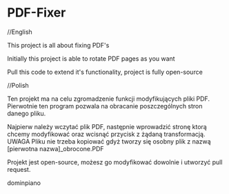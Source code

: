 # PDF-Fixer

//English

This project is all about fixing PDF's

Initially this project is able to rotate PDF pages as you want

Pull this code to extend it's functionality, project is fully open-source

//Polish

Ten projekt ma na celu zgromadzenie funkcji modyfikujących pliki PDF.
Pierwotnie ten program pozwala na obracanie poszczególnych stron danego pliku.

Najpierw należy wczytać plik PDF, następnie wprowadzić stronę ktorą chcemy modyfikować oraz wcisnąć przycisk z żądaną transformacją. 
UWAGA
Pliku nie trzeba kopiować gdyż tworzy się osobny plik z nazwą [pierwotna nazwa]_obrocone.PDF

Projekt jest open-source, możesz go modyfikować dowolnie i utworzyć pull request.

dominpiano

